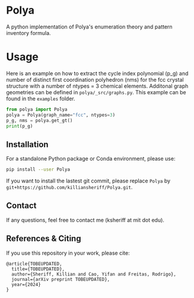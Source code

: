 # Polya 
A python implementation of Polya's enumeration theory and pattern inventory formula.

# Usage 

Here is an example on how to extract the cycle index polynomial (p_g) and number of distinct first coordination polyhedron (nms) for the fcc crystal structure with a number of ntypes = 3 chemical elements. Additonal graph geometries can be defined in ``polya/_src/graphs.py``. This example can be found in the ``examples`` folder. 

```python
from polya import Polya
polya = Polya(graph_name="fcc", ntypes=3)
p_g, nms = polya.get_gt()
print(p_g)
```
## Installation
For a standalone Python package or Conda environment, please use:
```bash
pip install --user Polya
```

If you want to install the lastest git commit, please replace ``Polya`` by ``git+https://github.com/killiansheriff/Polya.git``.

## Contact
If any questions, feel free to contact me (ksheriff at mit dot edu).

## References & Citing 
If you use this repository in your work, please cite:

```
@article{TOBEUPDATED,
  title={TOBEUPDATED},
  author={Sheriff, Killian and Cao, Yifan and Freitas, Rodrigo},
  journal={arXiv preprint TOBEUPDATED},
  year={2024}
}
```